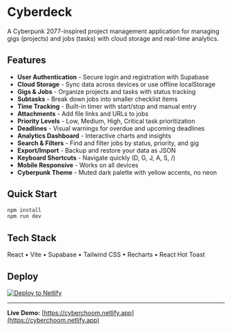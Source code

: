 # Cyberdeck

A Cyberpunk 2077-inspired project management application for managing gigs (projects) and jobs (tasks) with cloud storage and real-time analytics.

## Features

- **User Authentication** - Secure login and registration with Supabase
- **Cloud Storage** - Sync data across devices or use offline localStorage
- **Gigs & Jobs** - Organize projects and tasks with status tracking
- **Subtasks** - Break down jobs into smaller checklist items
- **Time Tracking** - Built-in timer with start/stop and manual entry
- **Attachments** - Add file links and URLs to jobs
- **Priority Levels** - Low, Medium, High, Critical task prioritization
- **Deadlines** - Visual warnings for overdue and upcoming deadlines
- **Analytics Dashboard** - Interactive charts and insights
- **Search & Filters** - Find and filter jobs by status, priority, and gig
- **Export/Import** - Backup and restore your data as JSON
- **Keyboard Shortcuts** - Navigate quickly (D, G, J, A, S, /)
- **Mobile Responsive** - Works on all devices
- **Cyberpunk Theme** - Muted dark palette with yellow accents, no neon

## Quick Start

```bash
npm install
npm run dev
```

## Tech Stack

React • Vite • Supabase • Tailwind CSS • Recharts • React Hot Toast

## Deploy

[![Deploy to Netlify](https://www.netlify.com/img/deploy/button.svg)](https://app.netlify.com/start/deploy)

---

**Live Demo:** [https://cyberchoom.netlify.app](https://cyberchoom.netlify.app)
